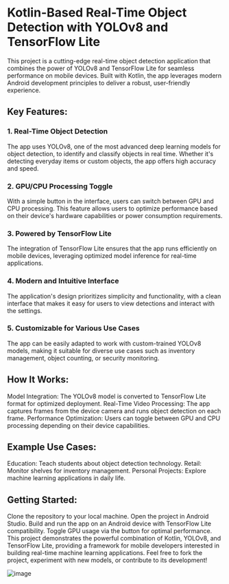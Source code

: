 # Kotlin-Based Real-Time Object Detection with YOLOv8 and TensorFlow Lite

This project is a cutting-edge real-time object detection application that combines the power of YOLOv8 and TensorFlow Lite for seamless performance on mobile devices. Built with Kotlin, the app leverages modern Android development principles to deliver a robust, user-friendly experience.

## Key Features:
### 1. Real-Time Object Detection
The app uses YOLOv8, one of the most advanced deep learning models for object detection, to identify and classify objects in real time. Whether it's detecting everyday items or custom objects, the app offers high accuracy and speed.

### 2. GPU/CPU Processing Toggle
With a simple button in the interface, users can switch between GPU and CPU processing. This feature allows users to optimize performance based on their device's hardware capabilities or power consumption requirements.

### 3. Powered by TensorFlow Lite
The integration of TensorFlow Lite ensures that the app runs efficiently on mobile devices, leveraging optimized model inference for real-time applications.

### 4. Modern and Intuitive Interface
The application's design prioritizes simplicity and functionality, with a clean interface that makes it easy for users to view detections and interact with the settings.

### 5. Customizable for Various Use Cases
The app can be easily adapted to work with custom-trained YOLOv8 models, making it suitable for diverse use cases such as inventory management, object counting, or security monitoring.

## How It Works:

Model Integration: The YOLOv8 model is converted to TensorFlow Lite format for optimized deployment.
Real-Time Video Processing: The app captures frames from the device camera and runs object detection on each frame.
Performance Optimization: Users can toggle between GPU and CPU processing depending on their device capabilities.

## Example Use Cases:

Education: Teach students about object detection technology.
Retail: Monitor shelves for inventory management.
Personal Projects: Explore machine learning applications in daily life.

## Getting Started:

Clone the repository to your local machine.
Open the project in Android Studio.
Build and run the app on an Android device with TensorFlow Lite compatibility.
Toggle GPU usage via the button for optimal performance.
This project demonstrates the powerful combination of Kotlin, YOLOv8, and TensorFlow Lite, providing a framework for mobile developers interested in building real-time machine learning applications. Feel free to fork the project, experiment with new models, or contribute to its development!



![image](https://github.com/user-attachments/assets/28701089-47a0-42b3-8a86-8babf41cce30)
